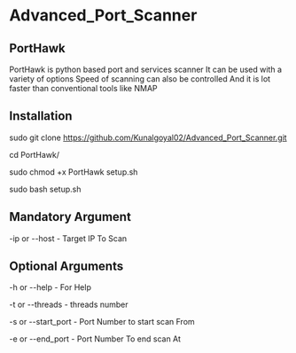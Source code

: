 # Advanced_Port_Scanner

## PortHawk

PortHawk is python based port and services scanner
It can be used with a variety of options
Speed of scanning can also be controlled
And it is lot faster than conventional tools like NMAP

## Installation

sudo git clone https://github.com/Kunalgoyal02/Advanced_Port_Scanner.git

cd PortHawk/

sudo chmod +x PortHawk setup.sh  


sudo bash setup.sh

## Mandatory Argument

-ip or --host - Target IP To Scan

## Optional Arguments

-h or --help - For Help

-t or --threads - threads number

-s or --start_port - Port Number to start scan From

-e or --end_port - Port Number To end scan At
